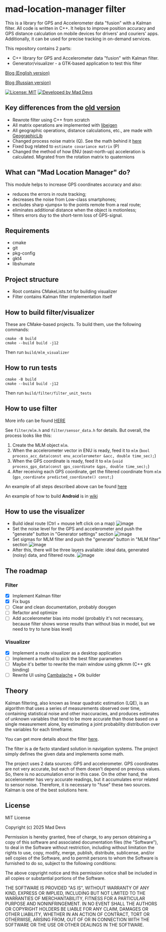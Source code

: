 # mad-location-manager filter

This is a library for GPS and Accelerometer data "fusion" with a Kalman filter. All code is written in C++. It helps to improve position accuracy and GPS distance calculation on mobile devices for drivers' and couriers' apps. Additionally, it can be used for precise tracking in on-demand services.


This repository contains 2 parts:
- C++ library for GPS and Accelerometer data "fusion" with Kalman filter.
- Generator/visualizer - a GTK-based application to test this filter

[Blog (English version)](https://maddevs.io/blog/reduce-gps-data-error-on-android-with-kalman-filter-and-accelerometer/)

[Blog (Russian version)](https://medium.com/maddevs-io/ru-reduce-gps-data-error-on-android-with-kalman-filter-and-accelerometer-b81f1026e06c)


[![License: MIT](https://img.shields.io/badge/License-MIT-yellow.svg)](https://opensource.org/licenses/MIT)
[![Developed by Mad Devs](https://maddevs.io/badge-light.svg)](https://maddevs.io)

## Key differences from the [old version](https://github.com/maddevsio/mad-location-manager)

- Rewrote filter using C++ from scratch
- All matrix operations are implemented with [libeigen](https://eigen.tuxfamily.org/)
- All geographic operations, distance calculations, etc., are made with [GeographicLib](https://geographiclib.sourceforge.io/)
- Changed process noise matrix (Q). See the math behind it [here](https://github.com/rlabbe/Kalman-and-Bayesian-Filters-in-Python/blob/master/07-Kalman-Filter-Math.ipynb)
- Fixed bug related to `estimate covariance matrix` (P)
- Changed the method of how ENU (east-north-up) acceleration is calculated. Migrated from the rotation matrix to quaternions

## What can "Mad Location Manager" do?

This module helps to increase GPS coordinates accuracy and also:
* reduces the errors in route tracking;
* decreases the noise from Low-class smartphones;
* excludes sharp «jumps» to the points remote from a real route;
* eliminates additional distance when the object is motionless;
* filters errors duу to the short-term loss of GPS-signal.

## Requirements

- cmake
- git
- pkg-config
- gkt4
- libshumate

## Project structure
- Root contains CMakeLists.txt for building visualizer
- Filter contains Kalman filter implementation itself

## How to build filter/visualizer

These are CMake-based projects. To build them, use the following commands:

```
cmake -B build
cmake --build build -j12
```

Then run `build/mlm_visualizer`

## How to run tests

```
cmake -B build
cmake --build build -j12
```

Then run `build/filter/filter_unit_tests`

## How to use filter

More info can be found [HERE](https://maddevsio.github.io/mad-location-manager-lib/)

See `filter/mlm.h` and `filter/sensor_data.h` for details. But overall, the process looks like this:
1. Create the MLM object `mlm`. 
2. When the accelerometer vector in ENU is ready, feed it to `mlm` (`bool process_acc_data(const enu_accelerometer &acc, double time_sec);`)
3. When the GPS coordinate is ready, feed it to `mlm` (`void process_gps_data(const gps_coordinate &gps, double time_sec);`)
4. After receiving each GPS coordinate, get the filtered coordinate from `mlm` (`gps_coordinate predicted_coordinate() const;`)

An example of all steps described above can be found [here](https://github.com/maddevsio/mad-location-manager-lib/blob/0eccabb8eeadc7d4c2233d1b24285d8a879c68e7/src/main_window.cpp#L906C6-L906C40)

An example of how to build **Android** is in [wiki](https://github.com/maddevsio/mad-location-manager-lib/wiki/Android)

## How to use the visualizer

- Build ideal route (Ctrl + mouse left click on a map)
  ![image](https://github.com/user-attachments/assets/14b6305f-202f-49d0-bd0a-44db34fe98f5)
- Set the noise level for the GPS and accelerometer and push the "generate" button in "Generator settings" section
  ![image](https://github.com/user-attachments/assets/cbe9bb97-7e8c-472d-b9e7-ec6314c847ab)
- Set sigmas for MLM filter and push the "generate" button in "MLM filter" section
  ![image](https://github.com/user-attachments/assets/3a952ac0-5c1f-4780-a2b6-1390a0f8a7b7)  
- After this, there will be three layers available: ideal data, generated (noisy) data, and filtered route.
  ![image](https://github.com/user-attachments/assets/fe738066-dc17-43f8-aa93-12cceb4cb919)

## The roadmap

### Filter
- [x] Implement Kalman filter
- [x] Fix bugs
- [ ] Clear and clean documentation, probably doxygen
- [ ] Refactor and optimize
- [ ] Add accelerometer bias into model (probably it's not necessary, because filter shows worse results than without bias in model, but we need to try to tune bias level)  

### Visualizer 

- [x] Implement a route visualizer as a desktop application
- [ ] Implement a method to pick the best filter parameters
- [ ] Maybe it's better to rewrite the main window using gtkmm (C++ gtk binding)
- [ ] Rewrite UI using [Cambalache](https://gitlab.gnome.org/jpu/cambalache) + Gtk builder

## Theory

Kalman filtering, also known as linear quadratic estimation (LQE), is an algorithm that uses a series of measurements observed over time, containing statistical noise and other inaccuracies, and produces estimates of unknown variables that tend to be more accurate than those based on a single measurement alone, by estimating a joint probability distribution over the variables for each timeframe.

You can get more details about the filter [here](https://en.wikipedia.org/wiki/Kalman_filter).

The filter is a de facto standard solution in navigation systems. The project simply defines the given data and implements some math.

The project uses 2 data sources: GPS and accelerometer. GPS coordinates are not very accurate, but each of them doesn't depend on previous values. So, there is no accumulation error in this case. On the other hand, the accelerometer has very accurate readings, but it accumulates error related to sensor noise. Therefore, it is necessary to "fuse" these two sources. Kalman is one of the best solutions here.

## License

MIT License

Copyright (c) 2025 Mad Devs

Permission is hereby granted, free of charge, to any person obtaining a copy of this software and associated documentation files (the "Software"), to deal in the Software without restriction, including without limitation the rights to use, copy, modify, merge, publish, distribute, sublicense, and/or sell copies of the Software, and to permit persons to whom the Software is furnished to do so, subject to the following conditions:

The above copyright notice and this permission notice shall be included in all copies or substantial portions of the Software.

THE SOFTWARE IS PROVIDED "AS IS", WITHOUT WARRANTY OF ANY KIND, EXPRESS OR IMPLIED, INCLUDING BUT NOT LIMITED TO THE WARRANTIES OF MERCHANTABILITY, FITNESS FOR A PARTICULAR PURPOSE AND NONINFRINGEMENT. IN NO EVENT SHALL THE AUTHORS OR COPYRIGHT HOLDERS BE LIABLE FOR ANY CLAIM, DAMAGES OR OTHER LIABILITY, WHETHER IN AN ACTION OF CONTRACT, TORT OR OTHERWISE, ARISING FROM, OUT OF OR IN CONNECTION WITH THE SOFTWARE OR THE USE OR OTHER DEALINGS IN THE SOFTWARE.
